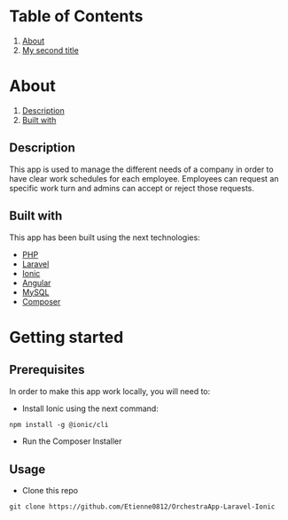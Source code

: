 # Table of Contents

1. [About](#about) 
2. [My second title](#my-second-title)

# About

1. [Description](##description)
2. [Built with](##built-with)

## Description
This app is used to manage the different needs of a company in order to have clear work schedules for each employee. 
Employees can request an specific work turn and admins can accept or reject those requests. 

## Built with
This app has been built using the next technologies:
* [PHP](https://www.php.net/)
* [Laravel](https://laravel.com/)
* [Ionic](https://ionicframework.com/)
* [Angular](https://angular.io/)
* [MySQL](https://www.mysql.com/)
* [Composer](https://getcomposer.org/)

# Getting started

## Prerequisites

In order to make this app work locally, you will need to: 

* Install Ionic using the next command:
``` markdown
npm install -g @ionic/cli
```
* Run the Composer Installer 

## Usage
* Clone this repo
``` markdown
git clone https://github.com/Etienne0812/OrchestraApp-Laravel-Ionic
```